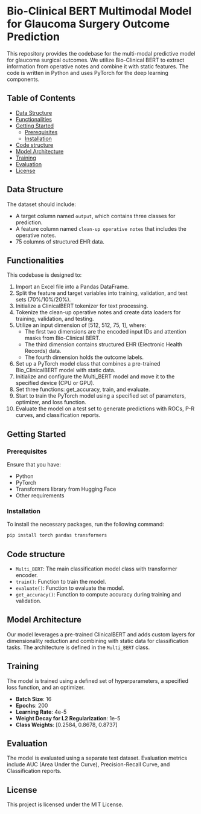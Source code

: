 # Bio-Clinical BERT Multimodal Model for Glaucoma Surgery Outcome Prediction

This repository provides the codebase for the multi-modal predictive model for glaucoma surgical outcomes. We utilize Bio-Clinical BERT to extract information from operative notes and combine it with static features. The code is written in Python and uses PyTorch for the deep learning components.

## Table of Contents
- [Data Structure](#data-structure)
- [Functionalities](#functionalities)
- [Getting Started](#getting-started)
  - [Prerequisites](#prerequisites)
  - [Installation](#installation)
- [Code structure](#code-structure)
- [Model Architecture](#model-architecture)
- [Training](#training)
- [Evaluation](#evaluation)
- [License](#license)

## Data Structure

The dataset should include:

- A target column named `output`, which contains three classes for prediction.
- A feature column named `clean-up operative notes` that includes the operative notes.
- 75 columns of structured EHR data.

## Functionalities

This codebase is designed to:

1. Import an Excel file into a Pandas DataFrame.
2. Split the feature and target variables into training, validation, and test sets (70%/10%/20%).
3. Initialize a ClinicalBERT tokenizer for text processing.
4. Tokenize the clean-up operative notes and create data loaders for training, validation, and testing.
5. Utilize an input dimension of [512, 512, 75, 1], where:
   - The first two dimensions are the encoded input IDs and attention masks from Bio-Clinical BERT.
   - The third dimension contains structured EHR (Electronic Health Records) data.
   - The fourth dimension holds the outcome labels.
6. Set up a PyTorch model class that combines a pre-trained Bio_ClinicalBERT model with static data.
7. Initialize and configure the Multi_BERT model and move it to the specified device (CPU or GPU).
8. Set three functions: get_accuracy, train, and evaluate.
9. Start to train the PyTorch model using a specified set of parameters, optimizer, and loss function.
10. Evaluate the model on a test set to generate predictions with ROCs, P-R curves, and classification reports.

## Getting Started

### Prerequisites

Ensure that you have:
- Python 
- PyTorch
- Transformers library from Hugging Face
- Other requirements 

### Installation

To install the necessary packages, run the following command:

```bash
pip install torch pandas transformers
```
## Code structure
- `Multi_BERT`: The main classification model class with transformer encoder.
- `train()`: Function to train the model.
- `evaluate()`: Function to evaluate the model.
- `get_accuracy()`: Function to compute accuracy during training and validation.
  
## Model Architecture

Our model leverages a pre-trained ClinicalBERT and adds custom layers for dimensionality reduction and combining with static data for classification tasks. The architecture is defined in the `Multi_BERT` class.

## Training

The model is trained using a defined set of hyperparameters, a specified loss function, and an optimizer. 
- **Batch Size**: 16
- **Epochs**: 200
- **Learning Rate**: 4e-5
- **Weight Decay for L2 Regularization**: 1e-5
- **Class Weights**: [0.2584, 0.8678, 0.8737]

## Evaluation
The model is evaluated using a separate test dataset. Evaluation metrics include AUC (Area Under the Curve), Precision-Recall Curve, and Classification reports.

## License
This project is licensed under the MIT License.
